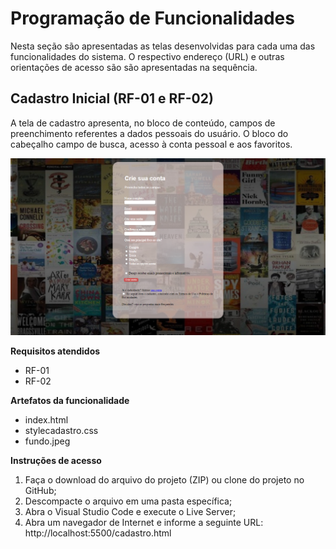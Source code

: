 # Programação de Funcionalidades

Nesta seção são apresentadas as telas desenvolvidas para cada uma das funcionalidades do sistema. O respectivo endereço (URL) e outras orientações de acesso são são apresentadas na sequência.

## Cadastro Inicial (RF-01 e RF-02)

A tela de cadastro apresenta, no bloco de conteúdo, campos de preenchimento referentes a dados pessoais do usuário. O bloco do cabeçalho campo de busca, acesso à conta pessoal e aos favoritos.

<div style="text-align: center">
    <img src="img/site/Tela%20de%20Cadastro.png" alt="Tela de Cadastro Inicial" width="900"/>
</div>

**Requisitos atendidos**
* RF-01
* RF-02

**Artefatos da funcionalidade**
* index.html
* stylecadastro.css
* fundo.jpeg

**Instruções de acesso**
1. Faça o download do arquivo do projeto (ZIP) ou clone do projeto no GitHub;
2. Descompacte o arquivo em uma pasta específica;
3. Abra o Visual Studio Code e execute o Live Server;
4. Abra  um  navegador  de  Internet  e  informe  a  seguinte  URL: http://localhost:5500/cadastro.html